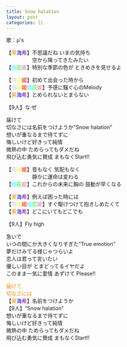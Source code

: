 ```yaml
---
title: Snow halation
layout: post
categories: ll
---
```

歌：μ's

<p>【<font color="darkorange">果</font><font color="blue">海</font><font color="purple">希</font>】不思議だね いまの気持ち<br />
　　　　　空から降ってきたみたい<br />
【<font color="cyan">绘</font><font color="lime">花</font><font color="hotpink">妮</font>】特別な季節の色が ときめきを見せるよ</p>

<p>【<font color="silver">鸟</font><font color="yellow">凛</font><font color="red">姬</font>】初めて出会った時から<br />
【<font color="silver">鸟</font><font color="yellow">凛</font><font color="red">姬</font><font color="cyan">绘</font><font color="lime">花</font><font color="hotpink">妮</font>】予感に騒ぐ心のMelody<br />
【<font color="darkorange">果</font><font color="blue">海</font><font color="purple">希</font>】とめられないとまらない</p>

<p>【9人】な·ぜ</p>

<p>届けて<br />
切なさには名前をつけようか“Snow halation”<br />
想いが重なるまで待てずに<br />
悔しいけど好きって純情<br />
微熱の中 ためらってもダメだね<br />
飛び込む勇気に賛成 まもなくStart!!</p>

<p>【<font color="silver">鸟</font><font color="yellow">凛</font><font color="red">姬</font>】音もなく 気配もなく<br />
　　　　　静かに運命は変わる<br />
【<font color="cyan">绘</font><font color="lime">花</font><font color="hotpink">妮</font>】これからの未来に胸の 鼓動が早くなる</p>

<p>【<font color="darkorange">果</font><font color="blue">海</font><font color="purple">希</font>】例えば困った時には<br />
【<font color="silver">鸟</font><font color="yellow">凛</font><font color="red">姬</font><font color="cyan">绘</font><font color="lime">花</font><font color="hotpink">妮</font>】すぐ駆けつけて抱きしめたくて<br />
【<font color="darkorange">果</font><font color="blue">海</font><font color="purple">希</font>】どこにいてもどこでも</p>

<p>【9人】Fly high</p>

<p>急いで<br />
いつの間にか大きくなりすぎた“True emotion”<br />
夢だけみてる様じゃつらいよ<br />
恋人は君って言いたい<br />
優しい目が とまどってるイヤだよ<br />
このまま一気に愛情 あずけて Please!!</p>

<p><font color="darkorange">届けて<br />
切なさには</font><br />
【<font color="darkorange">果</font><font color="blue">海</font><font color="purple">希</font>】名前をつけようか<br />
【9人】“Snow halation”<br />
想いが重なるまで待てずに<br />
悔しいけど好きって純情<br />
微熱の中 ためらってもダメだね<br />
飛び込む勇気に賛成 まもなくStart!!</p>